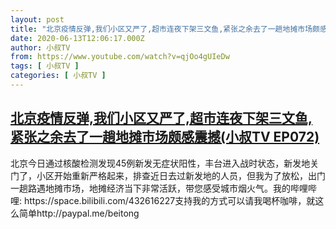 ```yaml
---
layout: post
title: "北京疫情反弹,我们小区又严了,超市连夜下架三文鱼,紧张之余去了一趟地摊市场颇感震撼(小叔TV EP072)"
date: 2020-06-13T12:06:17.000Z
author: 小叔TV
from: https://www.youtube.com/watch?v=qjOo4gUIeDw
tags: [ 小叔TV ]
categories: [ 小叔TV ]
---
```

<!--1592049977000-->
[北京疫情反弹,我们小区又严了,超市连夜下架三文鱼,紧张之余去了一趟地摊市场颇感震撼(小叔TV EP072)](https://www.youtube.com/watch?v=qjOo4gUIeDw)
------

<div>
北京今日通过核酸检测发现45例新发无症状阳性，丰台进入战时状态，新发地关门了，小区开始重新严格起来，排查近日去过新发地的人员，但我为了放松，出门一趟路遇地摊市场，地摊经济当下非常活跃，带您感受城市烟火气。我的哔哩哔哩: https://space.bilibili.com/432616227支持我的方式可以请我喝杯咖啡，就这么简单http://paypal.me/beitong
</div>
